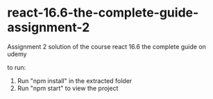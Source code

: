 # react-16.6-the-complete-guide-assignment-2
Assignment 2 solution of the course react 16.6 the complete guide on udemy


to run:


1) Run "npm install" in the extracted folder
2) Run "npm start" to view the project
